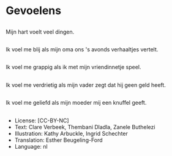 # Gevoelens

##
Mijn hart voelt veel dingen.

##
Ik voel me blij als mijn oma ons 's avonds verhaaltjes vertelt.

##
Ik voel me grappig als ik met mijn vriendinnetje speel.

##
Ik voel me verdrietig als mijn vader zegt dat hij geen geld heeft.

##
Ik voel me geliefd als mijn moeder mij een knuffel geeft.

##
* License: [CC-BY-NC]
* Text: Clare Verbeek, Thembani Dladla, Zanele Buthelezi
* Illustration: Kathy Arbuckle, Ingrid Schechter
* Translation: Esther Beugeling-Ford
* Language: nl

